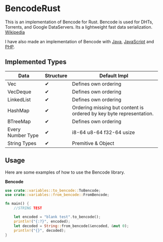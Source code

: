 BencodeRust
========

This is an implementation of Bencode for Rust. Bencode is used for DHTs, Torrents, and Google DataServers. Its a lightweight fast data serialization.
[Wikipedia](https://en.wikipedia.org/wiki/Bencode)

I have also made an implementation of Bencode with [Java](https://github.com/DrBrad/Bencode), [JavaScript](https://github.com/DrBrad/BencodeJS) and [PHP](https://github.com/DrBrad/BencodePHP).

Implemented Types
-----

| Data | Structure | Default Impl |
| ---  | ---       | ---          |
| Vec  | ✔         | Defines own ordering |
| VecDeque | ✔     | Defines own ordering |
| LinkedList | ✔   | Defines own ordering |
| HashMap | ✔      | Ordering missing but content is ordered by key byte representation. |
| BTreeMap | ✔     | Defines own ordering |
| Every Number Type | ✔     | i8-64 u8-64 f32-64 usize |
| String Types | ✔     | Premitive & Object |

Usage
-----
Here are some examples of how to use the Bencode library.

**Bencode**
```rust
use crate::variables::to_bencode::ToBencode;
use crate::variables::from_bencode::FromBencode;

fn main() {
    //STRING TEST

    let encoded = "blank test".to_bencode();
    println!("{:?}", encoded);
    let decoded = String::from_bencode(&encoded, &mut 0);
    println!("{}", decoded);
}
```


